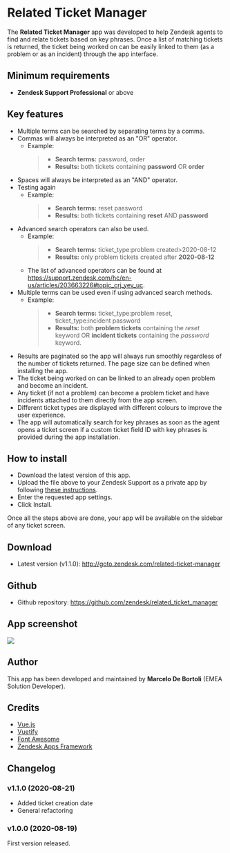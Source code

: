 # Related Ticket Manager

The **Related Ticket Manager** app was developed to help Zendesk agents to find and relate tickets based on key phrases. Once a list of matching tickets is returned, the ticket being worked on can be easily linked to them (as a problem or as an incident) through the app interface.

## Minimum requirements

- **Zendesk Support Professional** or above

## Key features

- Multiple terms can be searched by separating terms by a comma.
- Commas will always be interpreted as an "OR" operator.
  - Example:
    > - **Search terms:** password, order
    > - **Results:** both tickets containing **password** OR **order**
- Spaces will always be interpreted as an "AND" operator.
- Testing again
  - Example:
    > - **Search terms:** reset password
    > - **Results:** both tickets containing **reset** AND **password**
- Advanced search operators can also be used.
  - Example:
    > - **Search terms:** ticket_type:problem created>2020-08-12
    > - **Results:** only problem tickets created after **2020-08-12**
  - The list of advanced operators can be found at https://support.zendesk.com/hc/en-us/articles/203663226#topic_crj_yev_uc.
- Multiple terms can be used even if using advanced search methods.
  - Example:
    > - **Search terms:** ticket_type:problem reset, ticket_type:incident password
    > - **Results:** both **problem tickets** containing the _reset_ keyword OR **incident tickets** containing the _password_ keyword.
- Results are paginated so the app will always run smoothly regardless of the number of tickets returned. The page size can be defined when installing the app.
- The ticket being worked on can be linked to an already open problem and become an incident.
- Any ticket (if not a problem) can become a problem ticket and have incidents attached to them directly from the app screen.
- Different ticket types are displayed with different colours to improve the user experience.
- The app will automatically search for key phrases as soon as the agent opens a ticket screen if a custom ticket field ID with key phrases is provided during the app installation.

## How to install

- Download the latest version of this app.
- Upload the file above to your Zendesk Support as a private app by following [these instructions](https://develop.zendesk.com/hc/en-us/articles/360001069347-Uploading-and-installing-a-private-app).
- Enter the requested app settings.
- Click Install.

Once all the steps above are done, your app will be available on the sidebar of any ticket screen.

## Download

- Latest version (v1.1.0): http://goto.zendesk.com/related-ticket-manager

## Github

- Github repository: https://github.com/zendesk/related_ticket_manager

## App screenshot

![](https://user-images.githubusercontent.com/48917373/90786057-082c2180-e2fb-11ea-8d9f-560af86ecf1a.gif)

## Author

This app has been developed and maintained by **Marcelo De Bortoli** (EMEA Solution Developer).

## Credits

- [Vue.js](https://vuejs.org/)
- [Vuetify](https://vuetifyjs.com/en/)
- [Font Awesome](https://fontawesome.com/)
- [Zendesk Apps Framework](https://developer.zendesk.com/apps/docs/developer-guide/getting_started)

## Changelog

### v1.1.0 (2020-08-21)

- Added ticket creation date
- General refactoring

### v1.0.0 (2020-08-19)

First version released.
